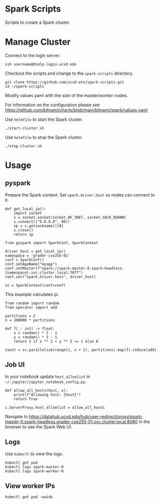 # Spark Scripts

Scripts to create a Spark cluster.

# Manage Cluster

Connect to the login server.

```
ssh username@dsmlp-login.ucsd.edu
```

Checkout the scripts and change to the `spark-scripts` directory.

```
git clone https://github.com/ucsd-ets/spark-scripts.git
cd ~/spark-scripts
```

Modify values.yaml with the size of the master/worker nodes.

For information on the configuration please see https://github.com/bitnami/charts/blob/main/bitnami/spark/values.yaml

Use `helmfile` to start the Spark cluster.

```
./start-cluster.sh
```

Use `helmfile` to stop the Spark cluster.

```
./stop-cluster.sh
```

# Usage

## pyspark

Prepare the Spark context. Set `spark.driver.host` so nodes can connect to it.

```
def get_local_ip():
    import socket
    s = socket.socket(socket.AF_INET, socket.SOCK_DGRAM)
    s.connect(("8.8.8.8", 80))
    ip = s.getsockname()[0]
    s.close()
    return ip

from pyspark import SparkConf, SparkContext

driver_host = get_local_ip()
namespace = 'grader-cse255-01'
conf = SparkConf()
conf.setAppName("myapp")
conf.setMaster(f"spark://spark-master-0.spark-headless.{namespace}.svc.cluster.local:7077") 
conf.set("spark.driver.host", driver_host)

sc = SparkContext(conf=conf)

```

This example calculates pi.

```
from random import random
from operator import add

partitions = 2
n = 100000 * partitions

def f(_: int) -> float:
    x = random() * 2 - 1
    y = random() * 2 - 1
    return 1 if x ** 2 + y ** 2 <= 1 else 0

count = sc.parallelize(range(1, n + 1), partitions).map(f).reduce(add)
```

## Job UI

In your notebook update `host_allowlist` in `~/.jupyter/jupyter_notebook_config.py`.

```
def allow_all_hosts(host, x):
    print(f"Allowing host: {host}")
    return True

c.ServerProxy.host_allowlist = allow_all_hosts
```

Navigate to https://datahub.ucsd.edu/hub/user-redirect/proxy/spark-master-0.spark-headless.grader-cse255-01.svc.cluster.local:8080 in the browser to see the Spark Web UI.

## Logs

Use `kubectl` to view the logs.

```
kubectl get pod
kubectl logs spark-master-0
kubectl logs spark-worker-0
```

## View worker IPs

```
kubectl get pod -owide
```
